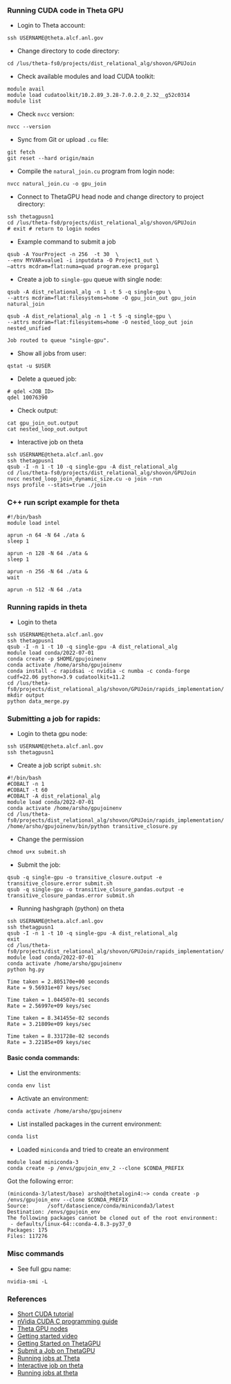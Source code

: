 ### Running CUDA code in Theta GPU

- Login to Theta account:
```commandline
ssh USERNAME@theta.alcf.anl.gov
```
- Change directory to code directory:
```commandline
cd /lus/theta-fs0/projects/dist_relational_alg/shovon/GPUJoin
```
- Check available modules and load CUDA toolkit:
```commandline
module avail
module load cudatoolkit/10.2.89_3.28-7.0.2.0_2.32__g52c0314
module list
```
- Check `nvcc` version:
```commandline
nvcc --version
```
- Sync from Git or upload `.cu` file:
```commandline
git fetch
git reset --hard origin/main
```
- Compile the `natural_join.cu` program from login node:
```
nvcc natural_join.cu -o gpu_join
```
- Connect to ThetaGPU head node and change directory to project directory:
```
ssh thetagpusn1
cd /lus/theta-fs0/projects/dist_relational_alg/shovon/GPUJoin
# exit # return to login nodes
```
- Example command to submit a job
```commandline
qsub -A YourProject -n 256  -t 30  \
--env MYVAR=value1 -i inputdata -O Project1_out \
–attrs mcdram=flat:numa=quad program.exe progarg1
```
- Create a job to `single-gpu` queue with single node:
```commandline
qsub -A dist_relational_alg -n 1 -t 5 -q single-gpu \
--attrs mcdram=flat:filesystems=home -O gpu_join_out gpu_join natural_join

qsub -A dist_relational_alg -n 1 -t 5 -q single-gpu \
--attrs mcdram=flat:filesystems=home -O nested_loop_out join nested_unified

Job routed to queue "single-gpu".
```
- Show all jobs from user:
```commandline
qstat -u $USER
```
- Delete a queued job:
```commandline
# qdel <JOB_ID>
qdel 10076390
```
- Check output:
```commandline
cat gpu_join_out.output 
cat nested_loop_out.output
```

- Interactive job on theta
```shell
ssh USERNAME@theta.alcf.anl.gov
ssh thetagpusn1
qsub -I -n 1 -t 10 -q single-gpu -A dist_relational_alg
cd /lus/theta-fs0/projects/dist_relational_alg/shovon/GPUJoin
nvcc nested_loop_join_dynamic_size.cu -o join -run
nsys profile --stats=true ./join
```
### C++ run script example for theta
```shell
#!/bin/bash
module load intel

aprun -n 64 -N 64 ./ata &
sleep 1

aprun -n 128 -N 64 ./ata &
sleep 1

aprun -n 256 -N 64 ./ata &
wait

aprun -n 512 -N 64 ./ata
```

### Running rapids in theta
- Login to theta
```shell
ssh USERNAME@theta.alcf.anl.gov
ssh thetagpusn1
qsub -I -n 1 -t 10 -q single-gpu -A dist_relational_alg
module load conda/2022-07-01
conda create -p $HOME/gpujoinenv
conda activate /home/arsho/gpujoinenv
conda install -c rapidsai -c nvidia -c numba -c conda-forge     cudf=22.06 python=3.9 cudatoolkit=11.2
cd /lus/theta-fs0/projects/dist_relational_alg/shovon/GPUJoin/rapids_implementation/
mkdir output
python data_merge.py
```
### Submitting a job for rapids:
- Login to theta gpu node:
```shell
ssh USERNAME@theta.alcf.anl.gov
ssh thetagpusn1
```
- Create a job script `submit.sh`:
```shell
#!/bin/bash
#COBALT -n 1
#COBALT -t 60
#COBALT -A dist_relational_alg
module load conda/2022-07-01
conda activate /home/arsho/gpujoinenv
cd /lus/theta-fs0/projects/dist_relational_alg/shovon/GPUJoin/rapids_implementation/
/home/arsho/gpujoinenv/bin/python transitive_closure.py
```
- Change the permission
```shell
chmod u+x submit.sh
```
- Submit the job:
```shell
qsub -q single-gpu -o transitive_closure.output -e transitive_closure.error submit.sh
qsub -q single-gpu -o transitive_closure_pandas.output -e transitive_closure_pandas.error submit.sh
```


- Running hashgraph (python) on theta
```shell
ssh USERNAME@theta.alcf.anl.gov
ssh thetagpusn1
qsub -I -n 1 -t 10 -q single-gpu -A dist_relational_alg
exit
cd /lus/theta-fs0/projects/dist_relational_alg/shovon/GPUJoin/rapids_implementation/
module load conda/2022-07-01
conda activate /home/arsho/gpujoinenv
python hg.py 
```
```
Time taken = 2.805170e+00 seconds
Rate = 9.56931e+07 keys/sec

Time taken = 1.044507e-01 seconds
Rate = 2.56997e+09 keys/sec

Time taken = 8.341455e-02 seconds
Rate = 3.21809e+09 keys/sec

Time taken = 8.331728e-02 seconds
Rate = 3.22185e+09 keys/sec
```


#### Basic conda commands:
- List the environments:
```shell
conda env list
```
- Activate an environment:
```shell
conda activate /home/arsho/gpujoinenv
```
- List installed packages in the current environment:
```shell
conda list
```

- Loaded `miniconda` and tried to create an environment
```
module load miniconda-3
conda create -p /envs/gpujoin_env_2 --clone $CONDA_PREFIX
```
Got the following error:
```shell
(miniconda-3/latest/base) arsho@thetalogin4:~> conda create -p /envs/gpujoin_env --clone $CONDA_PREFIX
Source:      /soft/datascience/conda/miniconda3/latest
Destination: /envs/gpujoin_env
The following packages cannot be cloned out of the root environment:
 - defaults/linux-64::conda-4.8.3-py37_0
Packages: 175
Files: 117276
```

### Misc commands
- See full gpu name:
```shell
nvidia-smi -L
```

### References
- [Short CUDA tutorial](https://cuda-tutorial.readthedocs.io/en/latest/tutorials/tutorial01/)
- [nVidia CUDA C programming guide](https://docs.nvidia.com/cuda/cuda-c-programming-guide/index.html)
- [Theta GPU nodes](https://www.alcf.anl.gov/support-center/theta-gpu-nodes)
- [Getting started video](https://www.alcf.anl.gov/support-center/theta-and-thetagpu/submit-job-theta)
- [Getting Started on ThetaGPU](https://www.alcf.anl.gov/support-center/theta-gpu-nodes/getting-started-thetagpu)
- [Submit a Job on ThetaGPU](https://www.alcf.anl.gov/support-center/theta-gpu-nodes/submit-job-thetagpu)
- [Running jobs at Theta](https://www.alcf.anl.gov/support-center/theta/running-jobs-and-submission-scripts)
- [Interactive job on theta](https://www.alcf.anl.gov/support-center/theta/running-jobs-and-submission-scripts)
- [Running jobs at theta](https://www.alcf.anl.gov/support-center/theta-gpu-nodes/running-jobs-thetagpu)